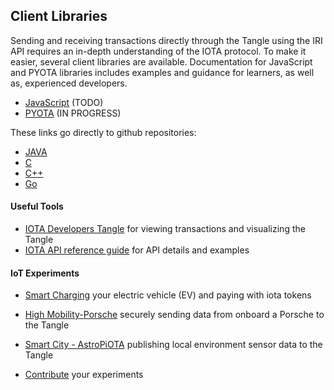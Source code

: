 ## Client Libraries

Sending and receiving transactions directly through the Tangle using the IRI API requires an in-depth understanding of the IOTA protocol.  To make it easier, several client libraries are available.  Documentation for JavaScript and PYOTA libraries includes examples and guidance for learners, as well as, experienced developers.

- [JavaScript](https://github.com/iotaledger/iota.lib.js) (TODO)
- [PYOTA](pyota/README.md) (IN PROGRESS)

These links go directly to github repositories:

- [JAVA](https://github.com/iotaledger/iota.lib.java)
- [C](https://github.com/iotaledger/entangled)
- [C++](https://github.com/thibault-martinez/iota.lib.cpp)
- [Go](https://github.com/iotaledger/giota)

#### Useful Tools

- [IOTA Developers Tangle](https://devnet.thetangle.org) for viewing transactions and visualizing the Tangle
- [IOTA API reference guide](https://iota.readme.io/reference) for API details and examples

#### IoT Experiments

- [Smart Charging](https://github.com/iotaledger/high-mobility-blueprints) your electric vehicle (EV) and paying with iota tokens

- [High Mobility-Porsche](https://github.com/iotaledger/documentation-markdown/blob/develop/mam/knowledgebase/HM.md) securely sending data from onboard a Porsche to the Tangle 

- [Smart City - AstroPiOTA](https://github.com/iotaledger/documentation-markdown/blob/develop/mam/knowledgebase/astropi.md) publishing local environment sensor data to the Tangle

- [Contribute](knowledgebase/contribute.md) your experiments 


